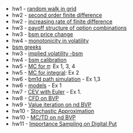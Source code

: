 - hw1 - [random walk in grid](src/20grid_random_walk_01.ipynb) 
- hw2 - [second order finite difference](src/20fd2.ipynb)
- hw2 - [increasing rate of finite difference](src/20fd_ex.pdf)
- hw3 - [payoff structure of option combinations](src/20option_combinations.ipynb)
- hw3 - [bsm price change](src/20bsm_price_change.ipynb)
- hw4 - [monotonicity in volatility](src/20montone.ipynb)
- [bsm greeks](src/20explicit_bsm_greeks.ipynb)
- hw3 - [implied volatility -bsm](src/20iv_hw01.ipynb)
- hw4 - [bsm calibration](src/20bsm_calibration_v01hw.ipynb)
- hw5 - [MC for $\pi$](src/20mcpi01.pdf): Ex 1, 3, 4
- hw5 - [MC for integral](src/20omc_integral_01.pdf): Ex 2
- hw6 - [bm1d path simulation](src/20bm1d.pdf) - Ex 1,3
- hw6 - [models](src/20sde.pdf) - Ex 1
- hw7 - [CEV with Euler](src/20euler_sde_1d.pdf) - Ex 1.
- hw8 - [CFD on BVP](src/20cfd_epde_hw.pdf)
- hw9 - [Value iteration on nd BVP](src/20cfd_ndbvp_hw.pdf)
- hw10 - [Stochastic Approximation](src/20sa_hw.pdf)
- hw10 - [MC/TD on nd BVP](src/20td_ndbvp_hw.pdf)
- hw11 - [Importance Sampling on Digital Put](src/20is_digital_put_hw.pdf)
    

    


    

